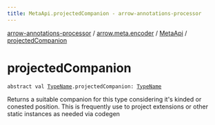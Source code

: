 ```yaml
---
title: MetaApi.projectedCompanion - arrow-annotations-processor
---
```


[arrow-annotations-processor](../../index.html) / [arrow.meta.encoder](../index.html) / [MetaApi](index.html) / [projectedCompanion](./projected-companion.html)

# projectedCompanion

`abstract val `[`TypeName`](../../arrow.meta.ast/-type-name/index.html)`.projectedCompanion: `[`TypeName`](../../arrow.meta.ast/-type-name/index.html)

Returns a suitable companion for this type considering it's kinded or conested position.
This is frequently use to project extensions or other static instances as needed via codegen

